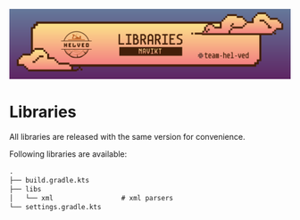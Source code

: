 ![img](banner.png)

# Libraries
All libraries are released with the same version for convenience.


Following libraries are available:
```
.
├── build.gradle.kts
├── libs
│   └── xml                 # xml parsers
└── settings.gradle.kts
```

